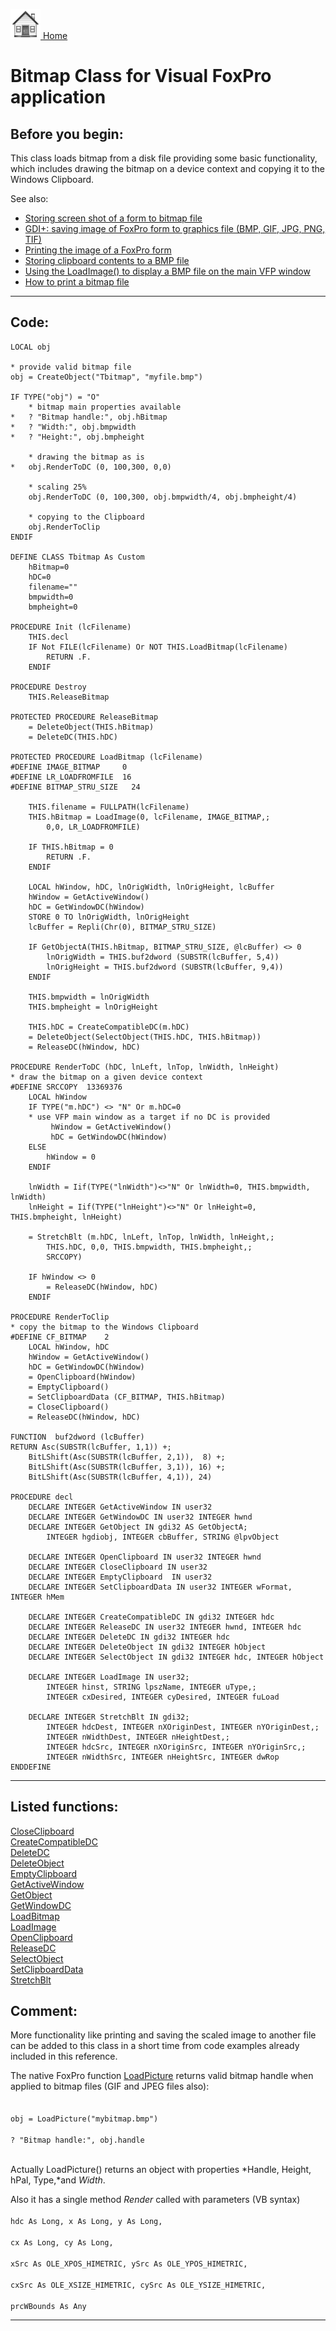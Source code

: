 [<img src="../images/home.png"> Home ](https://github.com/VFPX/Win32API)  

# Bitmap Class for Visual FoxPro application

## Before you begin:
This class loads bitmap from a disk file providing some basic functionality, which includes drawing the bitmap on a device context and copying it to the Windows Clipboard.  

See also:

* [Storing screen shot of a form to bitmap file](sample_187.md)  
* [GDI+: saving image of FoxPro form to graphics file (BMP, GIF, JPG, PNG, TIF) ](sample_454.md)  
* [Printing the image of a FoxPro form](sample_158.md)  
* [Storing clipboard contents to a BMP file](sample_189.md)  
* [Using the LoadImage() to display a BMP file on the main VFP window](sample_210.md)  
* [How to print a bitmap file](sample_211.md)  

  
***  


## Code:
```foxpro  
LOCAL obj

* provide valid bitmap file
obj = CreateObject("Tbitmap", "myfile.bmp")

IF TYPE("obj") = "O"
	* bitmap main properties available
*	? "Bitmap handle:", obj.hBitmap
*	? "Width:", obj.bmpwidth
*	? "Height:", obj.bmpheight
	
	* drawing the bitmap as is
*	obj.RenderToDC (0, 100,300, 0,0)

	* scaling 25%
	obj.RenderToDC (0, 100,300, obj.bmpwidth/4, obj.bmpheight/4)
	
	* copying to the Clipboard
	obj.RenderToClip
ENDIF

DEFINE CLASS Tbitmap As Custom
	hBitmap=0
	hDC=0
	filename=""
	bmpwidth=0
	bmpheight=0

PROCEDURE Init (lcFilename)
	THIS.decl
	IF Not FILE(lcFilename) Or NOT THIS.LoadBitmap(lcFilename)
		RETURN .F.
	ENDIF

PROCEDURE Destroy
	THIS.ReleaseBitmap

PROTECTED PROCEDURE ReleaseBitmap
	= DeleteObject(THIS.hBitmap)
	= DeleteDC(THIS.hDC)

PROTECTED PROCEDURE LoadBitmap (lcFilename)
#DEFINE IMAGE_BITMAP     0
#DEFINE LR_LOADFROMFILE  16
#DEFINE BITMAP_STRU_SIZE   24

	THIS.filename = FULLPATH(lcFilename)
	THIS.hBitmap = LoadImage(0, lcFilename, IMAGE_BITMAP,;
		0,0, LR_LOADFROMFILE)

	IF THIS.hBitmap = 0
		RETURN .F.
	ENDIF
	
	LOCAL hWindow, hDC, lnOrigWidth, lnOrigHeight, lcBuffer
	hWindow = GetActiveWindow()
	hDC = GetWindowDC(hWindow)
	STORE 0 TO lnOrigWidth, lnOrigHeight
	lcBuffer = Repli(Chr(0), BITMAP_STRU_SIZE)

	IF GetObjectA(THIS.hBitmap, BITMAP_STRU_SIZE, @lcBuffer) <> 0
		lnOrigWidth = THIS.buf2dword (SUBSTR(lcBuffer, 5,4))
		lnOrigHeight = THIS.buf2dword (SUBSTR(lcBuffer, 9,4))
	ENDIF

	THIS.bmpwidth = lnOrigWidth
	THIS.bmpheight = lnOrigHeight

	THIS.hDC = CreateCompatibleDC(m.hDC)
	= DeleteObject(SelectObject(THIS.hDC, THIS.hBitmap))
	= ReleaseDC(hWindow, hDC)

PROCEDURE RenderToDC (hDC, lnLeft, lnTop, lnWidth, lnHeight)
* draw the bitmap on a given device context
#DEFINE SRCCOPY  13369376
	LOCAL hWindow
	IF TYPE("m.hDC") <> "N" Or m.hDC=0
	* use VFP main window as a target if no DC is provided
		 hWindow = GetActiveWindow()
		 hDC = GetWindowDC(hWindow)
	ELSE
		hWindow = 0
	ENDIF

	lnWidth = Iif(TYPE("lnWidth")<>"N" Or lnWidth=0, THIS.bmpwidth, lnWidth)
	lnHeight = Iif(TYPE("lnHeight")<>"N" Or lnHeight=0, THIS.bmpheight, lnHeight)

	= StretchBlt (m.hDC, lnLeft, lnTop, lnWidth, lnHeight,;
		THIS.hDC, 0,0, THIS.bmpwidth, THIS.bmpheight,;
		SRCCOPY)

	IF hWindow <> 0
		= ReleaseDC(hWindow, hDC)
	ENDIF

PROCEDURE RenderToClip
* copy the bitmap to the Windows Clipboard
#DEFINE CF_BITMAP    2
	LOCAL hWindow, hDC
	hWindow = GetActiveWindow()
	hDC = GetWindowDC(hWindow)
	= OpenClipboard(hWindow)
	= EmptyClipboard()
	= SetClipboardData (CF_BITMAP, THIS.hBitmap)
	= CloseClipboard()
	= ReleaseDC(hWindow, hDC)

FUNCTION  buf2dword (lcBuffer)
RETURN Asc(SUBSTR(lcBuffer, 1,1)) +;
	BitLShift(Asc(SUBSTR(lcBuffer, 2,1)),  8) +;
	BitLShift(Asc(SUBSTR(lcBuffer, 3,1)), 16) +;
	BitLShift(Asc(SUBSTR(lcBuffer, 4,1)), 24)

PROCEDURE decl
	DECLARE INTEGER GetActiveWindow IN user32
	DECLARE INTEGER GetWindowDC IN user32 INTEGER hwnd
	DECLARE INTEGER GetObject IN gdi32 AS GetObjectA;
		INTEGER hgdiobj, INTEGER cbBuffer, STRING @lpvObject

	DECLARE INTEGER OpenClipboard IN user32 INTEGER hwnd
	DECLARE INTEGER CloseClipboard IN user32
	DECLARE INTEGER EmptyClipboard  IN user32
	DECLARE INTEGER SetClipboardData IN user32 INTEGER wFormat, INTEGER hMem

	DECLARE INTEGER CreateCompatibleDC IN gdi32 INTEGER hdc
	DECLARE INTEGER ReleaseDC IN user32 INTEGER hwnd, INTEGER hdc
	DECLARE INTEGER DeleteDC IN gdi32 INTEGER hdc
	DECLARE INTEGER DeleteObject IN gdi32 INTEGER hObject
	DECLARE INTEGER SelectObject IN gdi32 INTEGER hdc, INTEGER hObject

	DECLARE INTEGER LoadImage IN user32;
		INTEGER hinst, STRING lpszName, INTEGER uType,;
		INTEGER cxDesired, INTEGER cyDesired, INTEGER fuLoad

	DECLARE INTEGER StretchBlt IN gdi32;
		INTEGER hdcDest, INTEGER nXOriginDest, INTEGER nYOriginDest,;
		INTEGER nWidthDest, INTEGER nHeightDest,;
		INTEGER hdcSrc, INTEGER nXOriginSrc, INTEGER nYOriginSrc,;
		INTEGER nWidthSrc, INTEGER nHeightSrc, INTEGER dwRop
ENDDEFINE  
```  
***  


## Listed functions:
[CloseClipboard](../libraries/user32/CloseClipboard.md)  
[CreateCompatibleDC](../libraries/gdi32/CreateCompatibleDC.md)  
[DeleteDC](../libraries/gdi32/DeleteDC.md)  
[DeleteObject](../libraries/gdi32/DeleteObject.md)  
[EmptyClipboard](../libraries/user32/EmptyClipboard.md)  
[GetActiveWindow](../libraries/user32/GetActiveWindow.md)  
[GetObject](../libraries/gdi32/GetObject.md)  
[GetWindowDC](../libraries/user32/GetWindowDC.md)  
[LoadBitmap](../libraries/user32/LoadBitmap.md)  
[LoadImage](../libraries/user32/LoadImage.md)  
[OpenClipboard](../libraries/user32/OpenClipboard.md)  
[ReleaseDC](../libraries/user32/ReleaseDC.md)  
[SelectObject](../libraries/gdi32/SelectObject.md)  
[SetClipboardData](../libraries/user32/SetClipboardData.md)  
[StretchBlt](../libraries/gdi32/StretchBlt.md)  

## Comment:
More functionality like printing and saving the scaled image to another file can be added to this class in a short time from code examples already included in this reference.  
  
The native FoxPro function <a href="http://msdn.microsoft.com/library/default.asp?url=/library/en-us/fox7help/html/lngloadpicturelp_rp.asp">LoadPicture</a> returns valid bitmap handle when applied to bitmap files (GIF and JPEG files also):  
<code>  
	obj = LoadPicture("mybitmap.bmp")  
	? "Bitmap handle:", obj.handle  
</code>  
  
Actually LoadPicture() returns an object with properties *Handle, Height, hPal, Type,*and *Width*.  
  
Also it has a single method *Render* called with parameters (VB syntax)<code>  
	hdc As Long, x As Long, y As Long,   
	cx As Long, cy As Long,  
	xSrc As OLE_XPOS_HIMETRIC, ySrc As OLE_YPOS_HIMETRIC,  
	cxSrc As OLE_XSIZE_HIMETRIC, cySrc As OLE_YSIZE_HIMETRIC,  
	prcWBounds As Any</code>  
  
  
  
***  


